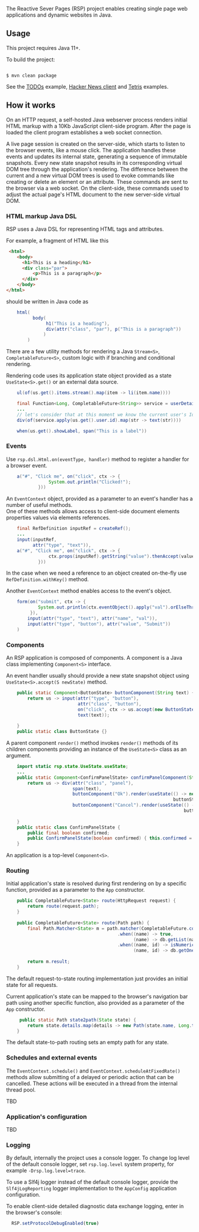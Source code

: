 The Reactive Sever Pages (RSP) project enables creating single page web applications and dynamic websites in Java.

## Usage

This project requires Java 11+. 

To build the project:

```shell script

$ mvn clean package

```

See the [TODOs](https://github.com/vadimv/reactive-server-pages/blob/master/src/main/java/rsp/examples/todos/JettyTodos.java) example,
[Hacker News client](https://github.com/vadimv/reactive-server-pages/blob/master/src/main/java/rsp/examples/hnapi/JettyHn.java)
and [Tetris](https://github.com/vadimv/reactive-server-pages/blob/master/src/main/java/rsp/examples/tetris/Tetris.java) examples.

## How it works

On an HTTP request, a self-hosted Java webserver process renders initial HTML markup with a 10Kb JavaScript client-side program. 
After the page is loaded the client program establishes a web socket connection. 

A live page session is created on the server-side, which starts to listen to the browser events, like a mouse click. 
The application handles these events and updates its internal state, generating a sequence of immutable snapshots. 
Every new state snapshot results in its corresponding virtual DOM tree through the application's rendering. 
The difference between the current and a new virtual DOM trees is used to evoke commands like creating or delete an element
or an attribute. These commands are sent to the browser via a web socket.
On the client-side, these commands used to adjust the actual page's HTML document to the new server-side virtual DOM.


### HTML markup Java DSL

RSP uses a Java DSL for representing HTML tags and attributes.

For example, a fragment of HTML like this

```html
 <html>    
    <body>
      <h1>This is a heading</h1>
      <div class="par">
          <p>This is a paragraph</p>
      </div>
    </body>
</html> 
```

should be written in Java code as

```java
    html(
          body(
               h1("This is a heading"),
               div(attr("class", "par"), p("This is a paragraph"))
              ) 
        )
```

There are a few utility methods for rendering a Java ``Stream<S>``, ``CompletableFuture<S>``, custom logic with if branching
and conditional rendering.

Rendering code uses its application state object provided as a state ``UseState<S>.get()`` or an external data source. 

```java
    ul(of(us.get().items.stream().map(item -> li(item.name))))
```

```java
    final Function<Long, CompletableFuture<String>> service = userDetailsService(); 
    ...
    // let's consider that at this moment we know the current user's Id
    div(of(service.apply(us.get().user.id).map(str -> text(str))))
```

```java
    when(us.get().showLabel, span("This is a label"))
```

  
### Events

Use ``rsp.dsl.Html.on(eventType, handler)`` method to register a handler for a browser event.

```java
    a("#", "Click me", on("click", ctx -> {
                System.out.println("Clicked!");    
            }))
```
An ``EventContext`` object, provided as a parameter to an event's handler has a number of useful methods.  
One of these methods allows access to client-side document elements properties values via elements references.

```java
    final RefDefinition inputRef = createRef();
    ...
    input(inputRef,
          attr("type", "text")),
    a("#", "Click me", on("click", ctx -> {
                ctx.props(inputRef).getString("value").thenAccept(value -> System.out.println("Input's value: " + value));     
            }))
```

In the case when we need a reference to an object created on-the-fly use ``RefDefinition.withKey()`` method.
  
Another ``EventContext`` method enables access to the event's object.

```java
    form(on("submit", ctx -> {
            System.out.println(ctx.eventObject().apply("val").orElseThrow(() -> new IllegalStateException()));
         }),
        input(attr("type", "text"), attr("name", "val")),
        input(attr("type", "button"), attr("value", "Submit"))
    )
```


### Components

An RSP application is composed of components. A component is a Java class implementing ``Component<S>`` interface.

An event handler usually should provide a new state snapshot object using ``UseState<S>.accept(S newState)`` method.

```java
    public static Component<ButtonState> buttonComponent(String text) {
        return us -> input(attr("type", "button"),
                           attr("class", "button"),     
                           on("click", ctx -> us.accept(new ButtonState())),
                           text(text));
        
    }
    public static class ButtonState {}
```

A parent component ``render()`` method invokes ``render()`` methods of its children components
providing an instance of the ``UseState<S>`` class as an argument. 

```java
    import static rsp.state.UseState.useState;
    ...
    public static Component<ConfirmPanelState> confirmPanelComponent(String text) {
        return us -> div(attr("class", "panel"),
                         span(text),
                         buttonComponent("Ok").render(useState(() -> new ButtonState(), 
                                                               buttonState -> us.accept(new ConfimPanelState(true)))),
                         buttonComponent("Cancel").render(useState(() -> new ButtonState(), 
                                                                   buttonState -> us.accept(new ConfimPanelState(false))));
        
    }
    public static class ConfirmPanelState {
        public final boolean confirmed;
        public ConfirmPanelState(boolean confirmed) { this.confirmed = confirmed; }
    }
```
An application is a top-level ``Component<S>``.

### Routing

Initial application's state is resolved during first rendering on by a specific function,
 provided as a parameter to the ``App`` constructor.

```java
    public CompletableFuture<State> route(HttpRequest request) {
        return route(request.path);
    }
    
    public CompletableFuture<State> route(Path path) {
        final Path.Matcher<State> m = path.matcher(CompletableFuture.completedFuture(error())) // a default match
                                          .when((name) -> true,                 // /{name}
                                                (name) -> db.getList(name).map(list -> State.of(list)))
                                          .when((name, id) -> isNumeric(id),    // /{name}/{id}
                                                (name, id) -> db.getOne(Long.parse(id)).map(instance -> State.of(instance)));
        
        return m.result;
    }
```
The default request-to-state routing implementation just provides an initial state for all requests.

Current application's state can be mapped to the browser's navigation bar path using another specific function,
also provided as a parameter of the ``App`` constructor.
 
```java
     public static Path state2path(State state) {
        return state.details.map(details -> new Path(state.name, Long.toString(details.id))).or(new Path(state.name));
    }
```
The default state-to-path routing sets an empty path for any state.

### Schedules and external events

The ``EventContext.schedule()`` and ``EventContext.scheduleAtFixedRate()`` 
methods allow submitting of a delayed or periodic action that can be cancelled. 
These actions will be executed in a thread from the internal thread pool.

TBD

### Application's configuration

TBD


### Logging

By default, internally the project uses a console logger. To change log level of the default console logger, 
set ``rsp.log.level`` system property, for example ``-Drsp.log.level=trace``.

To use a Slf4j logger instead of the default console logger, provide the ``Slf4jLogReporting`` logger implementation to
the ``AppConfig`` application configuration. 

To enable client-side detailed diagnostic data exchange logging, enter in the browser's console:

```javascript
  RSP.setProtocolDebugEnabled(true)
```



   